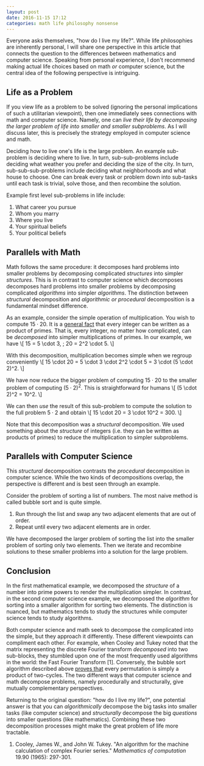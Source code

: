 ```yaml
---
layout: post
date: 2016-11-15 17:12
categories: math life philosophy nonsense
---
```


Everyone asks themselves, "how do I live my life?". While life philosophies are inherently personal, I will share one perspective in this article that connects the question to the differences between mathematics and computer science. Speaking from personal experience, I don't recommend making actual life choices based on math *or* computer science, but the central idea of the following perspective is intriguing.

## Life as a Problem
If you view life as a problem to be solved (ignoring the personal implications of such a utilitarian viewpoint), then one immediately sees connections with math and computer science. Namely, one can *live their life by decomposing the larger problem of life into smaller and smaller subproblems*. As I will discuss later, this is precisely the strategy employed in computer science and math. 

Deciding how to live one's life is the large problem. An example sub-problem is deciding where to live. In turn, sub-sub-problems include deciding what weather you prefer and deciding the size of the city. In turn, sub-sub-sub-problems include deciding what neighborhoods and what house to choose. One can break every task or problem down into sub-tasks until each task is trivial, solve those, and then recombine the solution.

Example first level sub-problems in life include:
1. What career you pursue
2. Whom  you marry
3. Where you live
4. Your spiritual beliefs
5. Your political beliefs

## Parallels with Math
Math follows the same procedure: it decomposes hard problems into smaller problems by decomposing complicated *structures* into simpler *structures*. This is in contrast to computer science which decomposes decomposes hard problems into smaller problems by decomposing complicated *algorithms* into simpler *algorithms*. The distinction between *structural* decomposition and *algorithmic or procedural* decomposition is a fundamental mindset difference.

As an example, consider the simple operation of multiplication. You wish to compute $15 \cdot 20$. It is a [general fact](https://en.wikipedia.org/wiki/Fundamental_theorem_of_arithmetic) that every integer can be written as a product of primes. That is, every integer, no matter how complicated, can be *decomposed* into simpler multiplications of primes. In our example, we have
\\[
	15 = 5 \cdot 3, \; 20 = 2^2 \cdot 5.
\\]

With this decomposition, multiplication becomes simple when we regroup conveniently
\\[
	15 \cdot 20 = 5 \cdot 3 \cdot 2^2 \cdot 5 = 3 \cdot (5 \cdot 2)^2.
\\]

We have now reduce the bigger problem of computing $15 \cdot 20$ to the smaller problem of computing $(5 \cdot 2)^2$. This is straightforward for humans
\\[
	(5 \cdot 2)^2 = 10^2.
\\]

We can then *use* the result of this sub-problem to compute the solution to the full problem $5 \cdot 2$ and obtain
\\[
	15 \cdot 20 = 3 \cdot 10^2 = 300.
\\]

Note that this decomposition was a *structural* decomposition. We used something about the *structure* of integers (i.e. they can be written as products of primes) to reduce the multiplication to simpler subproblems.

## Parallels with Computer Science
This *structural* decomposition contrasts the *procedural* decomposition in computer science. While the two kinds of decompositions overlap, the perspective is different and is best seen through an example.

Consider the problem of sorting a list of numbers. The most naive method is called bubble sort and is quite simple.

1. Run through the list and swap any two adjacent elements that are out of order.
2. Repeat until every two adjacent elements are in order.

We have decomposed the larger problem of sorting the list into the smaller problem of sorting only two elements. Then we iterate and recombine solutions to these smaller problems into a solution for the large problem. 


## Conclusion
In the first mathematical example, we decomposed the *structure* of a number into prime powers to render the multiplication simpler. In contrast, in the second computer science example, we decomposed the *algorithm* for sorting into a smaller algorithm for sorting two elements. The distinction is nuanced, but mathematics tends to study the structures while computer science tends to study algorithms. 

Both computer science and math seek to decompose the complicated into the simple, but they approach it differently. These different viewpoints can compliment each other. For example, when Cooley and Tukey noted that the matrix representing the discrete Fourier transform *decomposed* into two sub-blocks, they stumbled upon one of the most frequently used algorithms in the world: the Fast Fourier Transform [1]. Conversely, the bubble sort algorithm described above [proves that](the-symmetric-group) every permutation is simply a product of two-cycles. The two different ways that computer science and math decompose problems, namely procedurally and structurally, give mutually complementary perspectives.

Returning to the original question: "how do I live my life?", one potential answer is that you can *algorithmically* decompose the big tasks into smaller tasks (like computer science) and *structurally* decompose the big *questions* into smaller questions (like mathematics). Combining these two decomposition processes might make the great problem of life more tractable.

1. Cooley, James W., and John W. Tukey. "An algorithm for the machine calculation of complex Fourier series." _Mathematics of computation_ 19.90 (1965): 297-301.